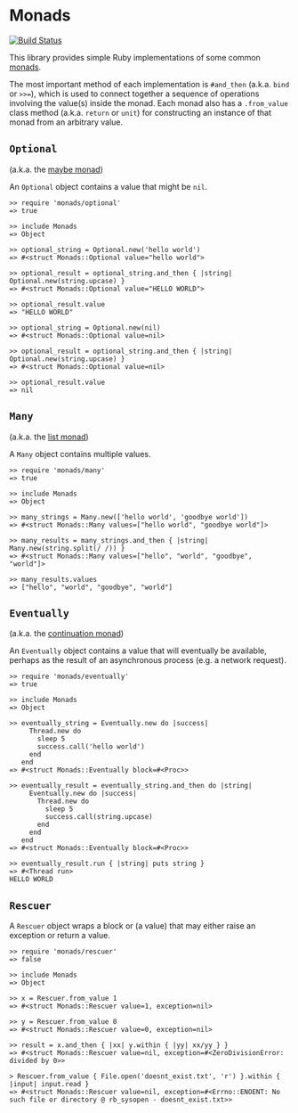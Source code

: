 # Monads

[![Build Status](https://travis-ci.org/tomstuart/monads.svg?branch=master)](https://travis-ci.org/tomstuart/monads)

This library provides simple Ruby implementations of some common [monads](http://en.wikipedia.org/wiki/Monad_(functional_programming)).

The most important method of each implementation is `#and_then` (a.k.a. `bind` or `>>=`), which is used to connect together a sequence of operations involving the value(s) inside the monad. Each monad also has a `.from_value` class method (a.k.a. `return` or `unit`) for constructing an instance of that monad from an arbitrary value.

## `Optional`

(a.k.a. the [maybe monad](http://en.wikipedia.org/wiki/Monad_%28functional_programming%29#The_Maybe_monad))

An `Optional` object contains a value that might be `nil`.

```irb
>> require 'monads/optional'
=> true

>> include Monads
=> Object

>> optional_string = Optional.new('hello world')
=> #<struct Monads::Optional value="hello world">

>> optional_result = optional_string.and_then { |string| Optional.new(string.upcase) }
=> #<struct Monads::Optional value="HELLO WORLD">

>> optional_result.value
=> "HELLO WORLD"

>> optional_string = Optional.new(nil)
=> #<struct Monads::Optional value=nil>

>> optional_result = optional_string.and_then { |string| Optional.new(string.upcase) }
=> #<struct Monads::Optional value=nil>

>> optional_result.value
=> nil
```

## `Many`

(a.k.a. the [list monad](http://en.wikipedia.org/wiki/Monad_%28functional_programming%29#Collections))

A `Many` object contains multiple values.

```irb
>> require 'monads/many'
=> true

>> include Monads
=> Object

>> many_strings = Many.new(['hello world', 'goodbye world'])
=> #<struct Monads::Many values=["hello world", "goodbye world"]>

>> many_results = many_strings.and_then { |string| Many.new(string.split(/ /)) }
=> #<struct Monads::Many values=["hello", "world", "goodbye", "world"]>

>> many_results.values
=> ["hello", "world", "goodbye", "world"]
```

## `Eventually`

(a.k.a. the [continuation monad](http://en.wikipedia.org/wiki/Monad_%28functional_programming%29#Continuation_monad))

An `Eventually` object contains a value that will eventually be available, perhaps as the result of an asynchronous process (e.g. a network request).

```irb
>> require 'monads/eventually'
=> true

>> include Monads
=> Object

>> eventually_string = Eventually.new do |success|
     Thread.new do
       sleep 5
       success.call('hello world')
     end
   end
=> #<struct Monads::Eventually block=#<Proc>>

>> eventually_result = eventually_string.and_then do |string|
     Eventually.new do |success|
       Thread.new do
         sleep 5
         success.call(string.upcase)
       end
     end
   end
=> #<struct Monads::Eventually block=#<Proc>>

>> eventually_result.run { |string| puts string }
=> #<Thread run>
HELLO WORLD
```

## `Rescuer`

A `Rescuer` object wraps a block or (a value) that may either raise an exception or return a value.

```irb
>> require 'monads/rescuer'
=> false

>> include Monads
=> Object

>> x = Rescuer.from_value 1
=> #<struct Monads::Rescuer value=1, exception=nil>

>> y = Rescuer.from_value 0
=> #<struct Monads::Rescuer value=0, exception=nil>

>> result = x.and_then { |xx| y.within { |yy| xx/yy } }
=> #<struct Monads::Rescuer value=nil, exception=#<ZeroDivisionError: divided by 0>>
```

```irb
> Rescuer.from_value { File.open('doesnt_exist.txt', 'r') }.within { |input| input.read }
=> #<struct Monads::Rescuer value=nil, exception=#<Errno::ENOENT: No such file or directory @ rb_sysopen - doesnt_exist.txt>>
```
